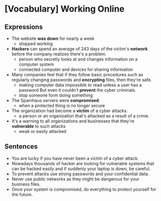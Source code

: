 # [Vocabulary] Working Online

## Expressions

* The website **was down** for nearly a week
  * stopped working
* **Hackers** can spend an average of 243 days of the victim's **network** before the company realizes there's a problem.
  * person who secretly looks at and changes information on a computer system
  * connected computer and devices for sharing information
* Many companies feel that if they follow basic procedures such as regularly changing passwords and **encrypting** files, then they're safe.
  * making computer data impossible to read unless a user has a password
But even it couldn't **prevent** the cyber criminals.
  * stop someone form doing something
* The Spamhaus servers were **compromised**.
  * when a protected thing is no longer secure
* The organization had become a **victim** of a cyber attacks.
  * a person or an organization that's attacked as a result of a crime.
* It's a warning to all organizations and businesses that they're **vulnerable** to such attacks
  * weak or easily attacked

## Sentences

* You are lucky if you have never been a victim of a cyber attack.
* Nowadays thousands of hacker are looking for vulnerable systems that can be hacked easily and if suddenly your laptop is down, be careful.
* To prevent attacks use strong passwords and  your confidential data.
* Never use public networks as they might be dangerous for your business files.
* Once your system is compromised, do everything to protect yourself for the future.
